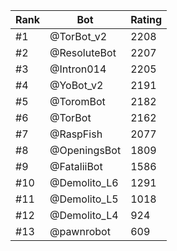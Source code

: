 Rank|Bot|Rating
---|---|---
#1|@TorBot_v2|2208
#2|@ResoluteBot|2207
#3|@Intron014|2205
#4|@YoBot_v2|2191
#5|@ToromBot|2182
#6|@TorBot|2162
#7|@RaspFish|2077
#8|@OpeningsBot|1809
#9|@FataliiBot|1586
#10|@Demolito_L6|1291
#11|@Demolito_L5|1018
#12|@Demolito_L4|924
#13|@pawnrobot|609
